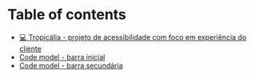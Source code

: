 # Table of contents

* [💻 Tropicália - projeto de acessibilidade com foco em experiência do cliente](README.md)
* [Code model - barra inicial](code-model-barra-inicial.md)
* [Code model - barra secundária](code-model-barra-secundaria.md)
